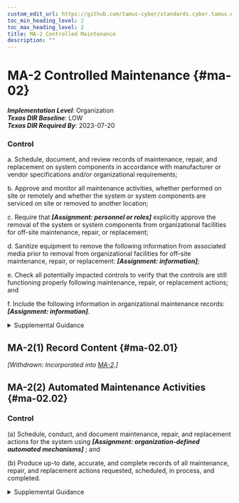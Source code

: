 ```yaml
---
custom_edit_url: https://github.com/tamus-cyber/standards.cyber.tamus.edu/tree/main/static/content/tamus.edu/TAMUS_profile.xml
toc_min_heading_level: 2
toc_max_heading_level: 2
title: MA-2 Controlled Maintenance
description: ""
---
```


# MA-2 Controlled Maintenance {#ma-02}

_**Implementation Level**_: Organization\
_**Texas DIR Baseline**_: LOW\
_**Texas DIR Required By**_: 2023-07-20

### Control

a. Schedule, document, and review records of maintenance, repair, and replacement on system components in accordance with manufacturer or vendor specifications and/or organizational requirements;

b. Approve and monitor all maintenance activities, whether performed on site or remotely and whether the system or system components are serviced on site or removed to another location;

c. Require that _**[Assignment: personnel or roles]**_ explicitly approve the removal of the system or system components from organizational facilities for off-site maintenance, repair, or replacement;

d. Sanitize equipment to remove the following information from associated media prior to removal from organizational facilities for off-site maintenance, repair, or replacement: _**[Assignment: information]**_;

e. Check all potentially impacted controls to verify that the controls are still functioning properly following maintenance, repair, or replacement actions; and

f. Include the following information in organizational maintenance records: _**[Assignment: information]**_.

<details>
  <summary>Supplemental Guidance</summary>

a. Schedule, document, and review records of maintenance, repair, and replacement on system components in accordance with manufacturer or vendor specifications and/or organizational requirements;

b. Approve and monitor all maintenance activities, whether performed on site or remotely and whether the system or system components are serviced on site or removed to another location;

c. Require that _**[Assignment: personnel or roles]**_ explicitly approve the removal of the system or system components from organizational facilities for off-site maintenance, repair, or replacement;

d. Sanitize equipment to remove the following information from associated media prior to removal from organizational facilities for off-site maintenance, repair, or replacement: _**[Assignment: information]**_;

e. Check all potentially impacted controls to verify that the controls are still functioning properly following maintenance, repair, or replacement actions; and

f. Include the following information in organizational maintenance records: _**[Assignment: information]**_.

</details>

## MA-2(1) Record Content {#ma-02.01}

_[Withdrawn: Incorporated into [MA-2](../ma/ma-02#ma-02).]_

## MA-2(2) Automated Maintenance Activities {#ma-02.02}

### Control

(a) Schedule, conduct, and document maintenance, repair, and replacement actions for the system using _**[Assignment: organization-defined automated mechanisms]**_ ; and

(b) Produce up-to date, accurate, and complete records of all maintenance, repair, and replacement actions requested, scheduled, in process, and completed.

<details>
  <summary>Supplemental Guidance</summary>

(a) Schedule, conduct, and document maintenance, repair, and replacement actions for the system using _**[Assignment: organization-defined automated mechanisms]**_ ; and

(b) Produce up-to date, accurate, and complete records of all maintenance, repair, and replacement actions requested, scheduled, in process, and completed.

</details>


